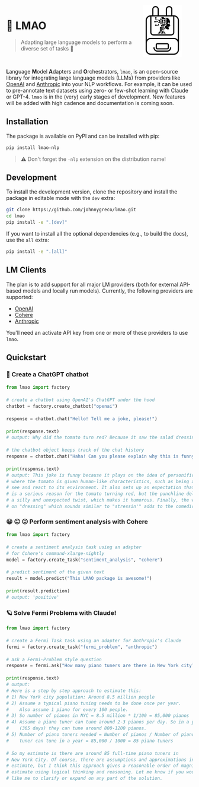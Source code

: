<img src="https://raw.githubusercontent.com/johnnygreco/lmao/main/assets/icon.png" height="140" width="105" align="right" style="margin-right: 30px;" />

# 🙊 LMAO


> Adapting large language models to perform a diverse set of tasks 🦾

<br>

**L**anguage **M**odel **A**dapters and **O**rchestrators, `lmao`, is an open-source library for integrating large language models (LLMs) from providers like [OpenAI](https://platform.openai.com/docs/introduction) and [Anthropic](https://console.anthropic.com/docs/api) into your NLP workflows. For example, it can be used to pre-annotate text datasets using zero- or few-shot learning with Claude or GPT-4. `lmao` is in the (very) early stages of development. New features will be added with high cadence and documentation is coming soon.

## Installation
The package is available on PyPI and can be installed with pip:
```bash
pip install lmao-nlp
```
> ⚠️ Don't forget the `-nlp` extension on the distribution name!

## Development

To install the development version, clone the repository and install the package in editable mode with the `dev` extra:

```bash
git clone https://github.com/johnnygreco/lmao.git
cd lmao
pip install -e ".[dev]"
```

If you want to install all the optional dependencies (e.g., to build the docs), use the `all` extra:

```bash
pip install -e ".[all]"
```

## LM Clients
The plan is to add support for all major LM providers (both for external API-based models and locally run models). Currently, the following providers are supported:

- [OpenAI](https://platform.openai.com/docs/introduction)
- [Cohere](https://docs.cohere.ai/docs)
- [Anthropic](https://console.anthropic.com/docs/api)

You'll need an activate API key from one or more of these providers to use `lmao`.

## Quickstart

### 🤖 Create a ChatGPT chatbot
```python
from lmao import factory

# create a chatbot using OpenAI's ChatGPT under the hood
chatbot = factory.create_chatbot("openai")

response = chatbot.chat("Hello! Tell me a joke, please!")

print(response.text)
# output: Why did the tomato turn red? Because it saw the salad dressing!

# the chatbot object keeps track of the chat history
response = chatbot.chat("Haha! Can you please explain why this is funny?")

print(response.text)
# output: This joke is funny because it plays on the idea of personification,
# where the tomato is given human-like characteristics, such as being able to
# see and react to its environment. It also sets up an expectation that there
# is a serious reason for the tomato turning red, but the punchline delivers
# a silly and unexpected twist, which makes it humorous. Finally, the wordplay
# on "dressing" which sounds similar to "stressin'" adds to the comedic effect.
```

### 😀 😐 😖 Perform sentiment analysis with Cohere
```python
from lmao import factory

# create a sentiment analysis task using an adapter
# for Cohere's command-xlarge-nightly
model = factory.create_task("sentiment_analysis", "cohere")

# predict sentiment of the given text
result = model.predict("This LMAO package is awesome!")

print(result.prediction)
# output: 'positive'
```

### 🪐 Solve Fermi Problems with Claude!
```python
from lmao import factory

# create a Fermi Task task using an adapter for Anthropic's Claude
fermi = factory.create_task("fermi_problem", "anthropic")

# ask a Fermi-Problem style question
response = fermi.ask("How many piano tuners are there in New York city?")

print(response.text)
# output:
# Here is a step by step approach to estimate this:
# 1) New York city population: Around 8.5 million people
# 2) Assume a typical piano tuning needs to be done once per year.
#    Also assume 1 piano for every 100 people.
# 3) So number of pianos in NYC = 8.5 million * 1/100 = 85,000 pianos
# 4) Assume a piano tuner can tune around 2-3 pianos per day. So in a year
#    (365 days) they can tune around 800-1200 pianos.
# 5) Number of piano tuners needed = Number of pianos / Number of pianos a
#    tuner can tune in a year = 85,000 / 1000 = 85 piano tuners

# So my estimate is there are around 85 full-time piano tuners in
# New York City. Of course, there are assumptions and approximations in this
# estimate, but I think this approach gives a reasonable order of magnitude
# estimate using logical thinking and reasoning. Let me know if you would
# like me to clarify or expand on any part of the solution.
```
